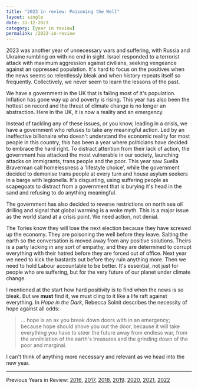 ```yaml
---
title: "2023 in review: Poisoning the Well"
layout: single
date: 31-12-2023
category: [year in review]
permalink: /2023-in-review
---
```


2023 was another year of unnecessary wars and suffering, with Russia and Ukraine rumbling on with no end in sight. Israel responded to a terrorist attack with maximum aggression against civilians, seeking vengeance against an oppressed population. It's hard to focus on the positives when the news seems so relentlessly bleak and when history repeats itself so frequently. Collectively, we never seem to learn the lessons of the past.

We have a government in the UK that is failing most of it's population. Inflation has gone way up and poverty is rising. This year has also been the hottest on record and the threat of climate change is no longer an abstraction. Here in the UK, it is now a reality and an emergency. 

Instead of tackling any of these issues, or you know, leading in a crisis, we have a government who refuses to take any meaningful action. Led by an ineffective billionaire who doesn't understand the economic reality for most people in this country, this has been a year where politicians have decided to embrace the hard right. To distract attention from their lack of action, the government has attacked the most vulnerable in our society, launching attacks on immigrants, trans people and the poor. This year saw Suella Braverman call homelessness a 'lifestyle choice', while the government decided to demonise trans people at every turn and house asylum seekers in a barge with legionella. It's disgusting, using suffering people as scapegoats to distract from a government that is burying it's head in the sand and refusing to do anything meaningful.

The government has also decided to reverse restrictions on north sea oil drilling and signal that global warming is a woke myth. This is a major issue as the world stand at a crisis point. We need action, not denial. 

The Tories know they will lose the next election because they have screwed up the economy. They are poisoning the well before they leave. Salting the earth so the conversation is moved away from any positive solutions. Theirs is a party lacking in any sort of empathy, and they are determined to corrupt everything with their hatred before they are forced out of office. Next year we need to kick the bastards out before they ruin anything more. Then we need to hold Labour accountable to be better. It's essential, not just for people who are suffering, but for the very future of our planet under climate change. 

I mentioned at the start how hard positivity is to find when the news is so bleak. But we **must** find it, we must cling to it like a life raft against everything. In *Hope in the Dark*, Rebecca Solnit describes the necessity of hope against all odds:

> ... hope is an ax you break down doors with in an emergency; because hope should shove you out the door, because it will take everything you have to steer the future away from endless war, from the annihilation of the earth's treasures and the grinding down of the poor and marginal.

I can't think of anything more necessary and relevant as we head into the new year.

---

Previous Years in Review: [2016](https://www.davidralphlewis.co.uk/2016-the-year-the-internet-took-over/), [2017](https://www.davidralphlewis.co.uk/2017-review-laughing-naked-emperor/), [2018](https://www.davidralphlewis.co.uk/2018-in-review-a-poem/), [2019](https://www.davidralphlewis.co.uk/2019-year-of-contradictions/). [2020](https://www.davidralphlewis.co.uk/so-long-2020/), [2021](https://www.davidralphlewis.co.uk/2021-in-review/), [2022](https://www.davidralphlewis.co.uk/2022-in-review-weaponised-nostalgia/)
